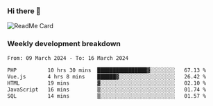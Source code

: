 ### Hi there 👋

<!--
**itzcy/itzcy** is a ✨ _special_ ✨ repository because its `README.md` (this file) appears on your GitHub profile.

Here are some ideas to get you started:

- 🔭 I’m currently working on ...
- 🌱 I’m currently learning ...
- 👯 I’m looking to collaborate on ...
- 🤔 I’m looking for help with ...
- 💬 Ask me about ...
- 📫 How to reach me: ...
- 😄 Pronouns: ...
- ⚡ Fun fact: ...
-->
![ReadMe Card](https://github-readme-stats.vercel.app/api?username=itzcy&show_icons=true&title_color=2d3198&icon_color=797cb8&text_color=24292e&bg_color=f6f8fa)

### Weekly development breakdown
<!--START_SECTION:waka-->

```txt
From: 09 March 2024 - To: 16 March 2024

PHP          10 hrs 30 mins  ████████████████▓░░░░░░░░   67.13 %
Vue.js       4 hrs 8 mins    ██████▓░░░░░░░░░░░░░░░░░░   26.42 %
HTML         19 mins         ▓░░░░░░░░░░░░░░░░░░░░░░░░   02.10 %
JavaScript   16 mins         ▒░░░░░░░░░░░░░░░░░░░░░░░░   01.74 %
SQL          14 mins         ▒░░░░░░░░░░░░░░░░░░░░░░░░   01.57 %
```

<!--END_SECTION:waka-->
